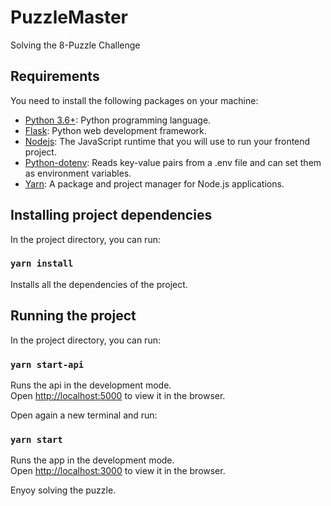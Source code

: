 # PuzzleMaster
Solving the 8-Puzzle Challenge

## Requirements 

You need to install the following packages on your machine:

* [Python 3.6+](https://www.python.org/): Python programming language.
* [Flask](https://flask.palletsprojects.com/): Python web development framework.
* [Nodejs](https://nodejs.org/en/): The JavaScript runtime that you will use to run your frontend project.
* [Python-dotenv](https://github.com/theskumar/python-dotenv): Reads key-value pairs from a .env file and can set them as environment variables.
* [Yarn](https://yarnpkg.com/): A package and project manager for Node.js applications.


## Installing project dependencies 

In the project directory, you can run:

### `yarn install`

Installs all the dependencies of the project.

## Running the project

In the project directory, you can run:

### `yarn start-api`

Runs the api in the development mode.<br />
Open [http://localhost:5000](http://localhost:5000) to view it in the browser.

Open again a new terminal and run:

### `yarn start`

Runs the app in the development mode.<br />
Open [http://localhost:3000](http://localhost:3000) to view it in the browser.


Enyoy solving the puzzle.

